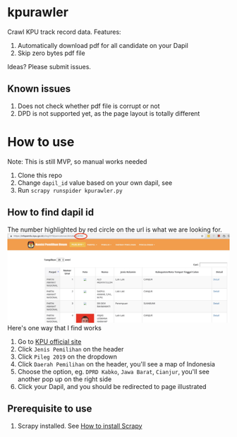 # kpurawler
Crawl KPU track record data.
Features:
1. Automatically download pdf for all candidate on your Dapil
2. Skip zero bytes pdf file

Ideas? Please submit issues.

## Known issues
1. Does not check whether pdf file is corrupt or not
2. DPD is not supported yet, as the page layout is totally different

# How to use
Note: This is still MVP, so manual works needed
1. Clone this repo
2. Change `dapil_id` value based on your own dapil, see 
3. Run `scrapy runspider kpurawler.py`

## How to find dapil id
The number highlighted by red circle on the url is what we are looking for.
![alt text](https://github.com/rendybjunior/kpurawler/blob/master/sample_dapil_id.jpg?raw=true)
Here's one way that I find works
1. Go to [KPU official site](https://infopemilu.kpu.go.id/)
2. Click `Jenis Pemilihan` on the header
3. Click `Pileg 2019` on the dropdown
4. Click `Daerah Pemilihan` on the header, you'll see a map of Indonesia
5. Choose the option, eg. `DPRD Kabko`, `Jawa Barat`, `Cianjur`, you'll see another pop up on the right side
6. Click your Dapil, and you should be redirected to page illustrated

## Prerequisite to use
1. Scrapy installed. See [How to install Scrapy](http://doc.scrapy.org/en/latest/intro/install.html)

